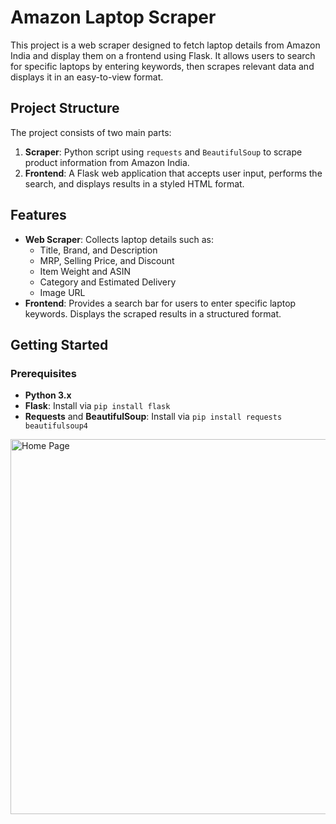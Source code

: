 # Amazon Laptop Scraper

This project is a web scraper designed to fetch laptop details from Amazon India and display them on a frontend using Flask. It allows users to search for specific laptops by entering keywords, then scrapes relevant data and displays it in an easy-to-view format.

## Project Structure
The project consists of two main parts:
1. **Scraper**: Python script using `requests` and `BeautifulSoup` to scrape product information from Amazon India.
2. **Frontend**: A Flask web application that accepts user input, performs the search, and displays results in a styled HTML format.

## Features
- **Web Scraper**: Collects laptop details such as:
  - Title, Brand, and Description
  - MRP, Selling Price, and Discount
  - Item Weight and ASIN
  - Category and Estimated Delivery
  - Image URL
- **Frontend**: Provides a search bar for users to enter specific laptop keywords. Displays the scraped results in a structured format.

## Getting Started

### Prerequisites
- **Python 3.x**
- **Flask**: Install via `pip install flask`
- **Requests** and **BeautifulSoup**: Install via `pip install requests beautifulsoup4`


<img src="https://drive.google.com/uc?id=1628AjaDISQiW70kIqKmIRWaC6ohGb2zA" alt="Home Page" width="600">
